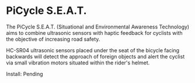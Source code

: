 # PiCycle S.E.A.T.
The PiCycle S.E.A.T. (Situational and Environmental Awareness Technology) aims to combine ultrasonic sensors with haptic feedback for cyclists with the objective of increasing road safety.

HC-SR04 ultrasonic sensors placed under the seat of the bicycle facing backwards will detect the approach of foreign objects and alert the cyclist via small vibration motors situated within the rider's helmet.

Install:
Pending
